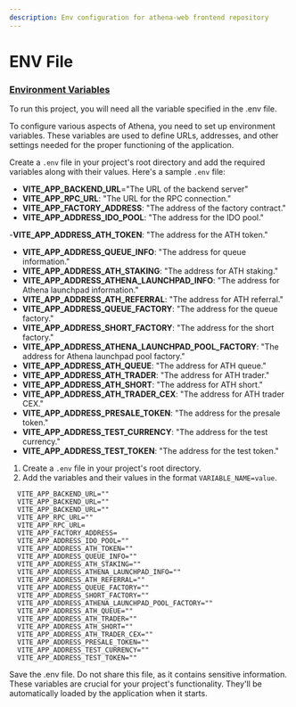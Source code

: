 ```yaml
---
description: Env configuration for athena-web frontend repository
---
```


# ENV File

### [Environment Variables](https://github.com/AthenaDexFi/athena-web#environment-variables) <a href="#user-content-environment-variables" id="user-content-environment-variables"></a>

To run this project, you will need all the variable specified in the .env file.

To configure various aspects of Athena, you need to set up environment variables. These variables are used to define URLs, addresses, and other settings needed for the proper functioning of the application.

Create a `.env` file in your project's root directory and add the required variables along with their values. Here's a sample `.env` file:

* **VITE\_APP\_BACKEND\_URL**="The URL of the backend server"
* **VITE\_APP\_RPC\_URL**: "The URL for the RPC connection."
* **VITE\_APP\_FACTORY\_ADDRESS**: "The address of the factory contract."
* **VITE\_APP\_ADDRESS\_IDO\_POOL**: "The address for the IDO pool."

\-**VITE\_APP\_ADDRESS\_ATH\_TOKEN**: "The address for the ATH token."

* **VITE\_APP\_ADDRESS\_QUEUE\_INFO**: "The address for queue information."
* **VITE\_APP\_ADDRESS\_ATH\_STAKING**: "The address for ATH staking."
* **VITE\_APP\_ADDRESS\_ATHENA\_LAUNCHPAD\_INFO**: "The address for Athena launchpad information."
* **VITE\_APP\_ADDRESS\_ATH\_REFERRAL**: "The address for ATH referral."
* **VITE\_APP\_ADDRESS\_QUEUE\_FACTORY**: "The address for the queue factory."
* **VITE\_APP\_ADDRESS\_SHORT\_FACTORY**: "The address for the short factory."
* **VITE\_APP\_ADDRESS\_ATHENA\_LAUNCHPAD\_POOL\_FACTORY**: "The address for Athena launchpad pool factory."
* **VITE\_APP\_ADDRESS\_ATH\_QUEUE**: "The address for ATH queue."
* **VITE\_APP\_ADDRESS\_ATH\_TRADER**: "The address for ATH trader."
* **VITE\_APP\_ADDRESS\_ATH\_SHORT**: "The address for ATH short."
* **VITE\_APP\_ADDRESS\_ATH\_TRADER\_CEX**: "The address for ATH trader CEX."
* **VITE\_APP\_ADDRESS\_PRESALE\_TOKEN**: "The address for the presale token."
* **VITE\_APP\_ADDRESS\_TEST\_CURRENCY**: "The address for the test currency."
* **VITE\_APP\_ADDRESS\_TEST\_TOKEN**: "The address for the test token."

1. Create a `.env` file in your project's root directory.
2. Add the variables and their values in the format `VARIABLE_NAME=value`.

```
  VITE_APP_BACKEND_URL=""
  VITE_APP_BACKEND_URL=""
  VITE_APP_BACKEND_URL=""
  VITE_APP_RPC_URL=""
  VITE_APP_RPC_URL=
  VITE_APP_FACTORY_ADDRESS=
  VITE_APP_ADDRESS_IDO_POOL=""
  VITE_APP_ADDRESS_ATH_TOKEN=""
  VITE_APP_ADDRESS_QUEUE_INFO=""
  VITE_APP_ADDRESS_ATH_STAKING=""
  VITE_APP_ADDRESS_ATHENA_LAUNCHPAD_INFO=""
  VITE_APP_ADDRESS_ATH_REFERRAL=""
  VITE_APP_ADDRESS_QUEUE_FACTORY=""
  VITE_APP_ADDRESS_SHORT_FACTORY=""
  VITE_APP_ADDRESS_ATHENA_LAUNCHPAD_POOL_FACTORY=""
  VITE_APP_ADDRESS_ATH_QUEUE=""
  VITE_APP_ADDRESS_ATH_TRADER=""
  VITE_APP_ADDRESS_ATH_SHORT=""
  VITE_APP_ADDRESS_ATH_TRADER_CEX=""
  VITE_APP_ADDRESS_PRESALE_TOKEN=""
  VITE_APP_ADDRESS_TEST_CURRENCY=""
  VITE_APP_ADDRESS_TEST_TOKEN=""
```

Save the .env file. Do not share this file, as it contains sensitive information. These variables are crucial for your project's functionality. They'll be automatically loaded by the application when it starts.
